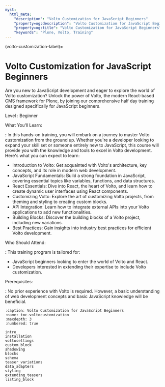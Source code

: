 ```yaml
---
myst:
  html_meta:
    "description": "Volto Customization for JavaScript Beginners"
    "property=og:description": "Volto Customization for JavaScript Beginners"
    "property=og:title": "Volto Customization for JavaScript Beginners"
    "keywords": "Plone, Volto, Training"
---
```


(volto-customization-label)=

# Volto Customization for JavaScript Beginners

Are you new to JavaScript development and eager to explore the world of Volto customization? Unlock the power of Volto, the modern React-based CMS framework for Plone, by joining our comprehensive half day training designed specifically for JavaScript beginners.

Level
: Beginner

What You'll Learn:

: In this hands-on training, you will embark on a journey to master Volto customization from the ground up. Whether you're a developer looking to expand your skill set or someone entirely new to JavaScript, this course will provide you with the knowledge and tools to excel in Volto development. Here's what you can expect to learn:

- Introduction to Volto: Get acquainted with Volto's architecture, key concepts, and its role in modern web development.
- JavaScript Fundamentals: Build a strong foundation in JavaScript, covering essential topics like variables, functions, and data structures.
- React Essentials: Dive into React, the heart of Volto, and learn how to create dynamic user interfaces using React components.
- Customizing Volto: Explore the art of customizing Volto projects, from theming and styling to creating custom blocks.
- API Integration: Learn how to integrate external APIs into your Volto applications to add new functionalities.
- Building Blocks: Discover the building blocks of a Volto project, including new variations.
- Best Practices: Gain insights into industry best practices for efficient Volto development.

Who Should Attend:

: This training program is tailored for:

- JavaScript beginners looking to enter the world of Volto and React.
- Developers interested in extending their expertise to include Volto customization.

Prerequisites:

: No prior experience with Volto is required. However, a basic understanding of web development concepts and basic JavaScript knowledge will be beneficial.

```{toctree}
:caption: Volto Customization for JavaScript Beginners
:name: toc-voltocustomization
:maxdepth: 3
:numbered: true

intro
installation
voltosettings
custom_block
shadowing
blocks
schema
teaser_variations
data_adapters
styling
extending_teasers
listing_block

```

<!-- https://github.com/collective/volto-teaser-tutorial -->
